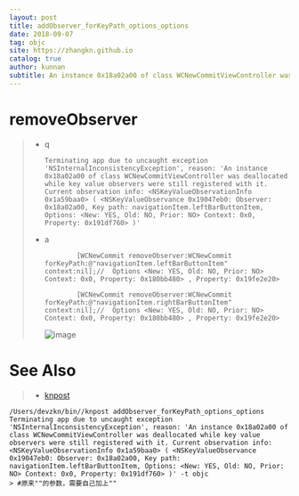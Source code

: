 ```yaml
---
layout: post
title: addObserver_forKeyPath_options_options
date: 2018-09-07
tag: objc
site: https://zhangkn.github.io
catalog: true
author: kunnan
subtitle: An instance 0x18a02a00 of class WCNewCommitViewController was deallocated while key value observers were still registered with it.
---
```






#  removeObserver



> * q
>
>   ```
>   Terminating app due to uncaught exception 'NSInternalInconsistencyException', reason: 'An instance 0x18a02a00 of class WCNewCommitViewController was deallocated while key value observers were still registered with it. Current observation info: <NSKeyValueObservationInfo 0x1a59baa0> ( <NSKeyValueObservance 0x19047eb0: Observer: 0x18a02a00, Key path: navigationItem.leftBarButtonItem, Options: <New: YES, Old: NO, Prior: NO> Context: 0x0, Property: 0x191df760> )'
>   ```
>
> * a
>
>   ```
>           [WCNewCommit removeObserver:WCNewCommit forKeyPath:@"navigationItem.leftBarButtonItem" context:nil];//  Options <New: YES, Old: NO, Prior: NO>   Context: 0x0, Property: 0x180bb480> , Property: 0x19fe2e20>
>   
>           [WCNewCommit removeObserver:WCNewCommit forKeyPath:@"navigationItem.rightBarButtonItem" context:nil];//  Options <New: YES, Old: NO, Prior: NO>   Context: 0x0, Property: 0x180bb480> , Property: 0x19fe2e20>
>   
>   ```
>
>   ![image](https://wx4.sinaimg.cn/large/af39b376gy1fv1ag1js61j212q0f3gsf.jpg)

# See Also 

>* [knpost](https://github.com/zhangkn/KNBin/blob/master/knpost) 
>
```
/Users/devzkn/bin//knpost addObserver_forKeyPath_options_options Terminating app due to uncaught exception 'NSInternalInconsistencyException', reason: 'An instance 0x18a02a00 of class WCNewCommitViewController was deallocated while key value observers were still registered with it. Current observation info: <NSKeyValueObservationInfo 0x1a59baa0> ( <NSKeyValueObservance 0x19047eb0: Observer: 0x18a02a00, Key path: navigationItem.leftBarButtonItem, Options: <New: YES, Old: NO, Prior: NO> Context: 0x0, Property: 0x191df760> )' -t objc
> #原来""的参数，需要自己加上""
```

